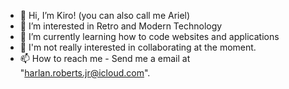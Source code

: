 - 👋 Hi, I’m Kiro! (you can also call me Ariel)
- 👀 I’m interested in Retro and Modern Technology
- 🌱 I’m currently learning how to code websites and applications
- 💞️ I'm not really interested in collaborating at the moment.
- 📫 How to reach me - Send me a email at "harlan.roberts.jr@icloud.com".

<!---
LilKitteNebula/LilKitteNebula is a ✨ special ✨ repository because its `README.md` (this file) appears on your GitHub profile.
You can click the Preview link to take a look at your changes.
--->
